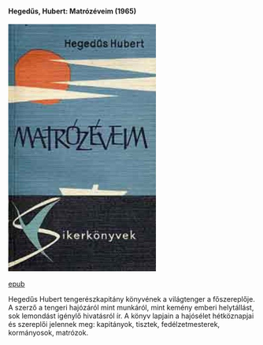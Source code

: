 #### <a name="id_160">Hegedűs, Hubert: Matrózéveim (1965)</a>
<img src="https://github.com/BercziSandor/calibre_lib/raw/main/Hegedus%2C%20Hubert/Matrozeveim%20%28160%29/cover.jpg" alt="cover" width="300"/>

[epub](https://github.com/BercziSandor/calibre_lib/raw/main/Hegedus%2C%20Hubert/Matrozeveim%20%28160%29/Matrozeveim%20-%20Hegedus%2C%20Hubert.epub)
<div>
<p>Hegedűs Hubert tengerészkapitány könyvének a világtenger a főszereplője. A szerző a tengeri hajózáról mint munkáról, mint kemény emberi helytállást, sok lemondást igénylő hivatásról ír. A könyv lapjain a hajósélet hétköznapjai és szereplői jelennek meg: kapitányok, tisztek, fedélzetmesterek, kormányosok, matrózok.</p></div>

